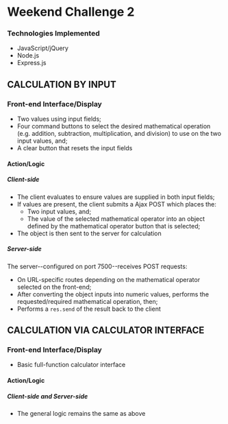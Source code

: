 # Weekend Challenge 2
### Technologies Implemented
* JavaScript/jQuery
* Node.js
* Express.js

## CALCULATION BY INPUT
### Front-end Interface/Display
* Two values using input fields;
* Four command buttons to select the desired mathematical operation (e.g. addition, subtraction, multiplication, and division) to use on the two input values, and;
* A clear button that resets the input fields

#### Action/Logic
##### Client-side
* The client evaluates to ensure values are supplied in both input fields;
* If values are present, the client submits a Ajax POST which places the:
  * Two input values, and;
  * The value of the selected mathematical operator into an object defined by the mathematical operator button that is selected;
* The object is then sent to the server for calculation

##### Server-side
The server--configured on port 7500--receives POST requests:
* On URL-specific routes depending on the mathematical operator selected on the front-end;
* After converting the object inputs into numeric values, performs the requested/required mathematical operation, then;
* Performs a ```res.send``` of the result back to the client



## CALCULATION VIA CALCULATOR INTERFACE
### Front-end Interface/Display
* Basic full-function calculator interface

#### Action/Logic
##### Client-side and Server-side
* The general logic remains the same as above
